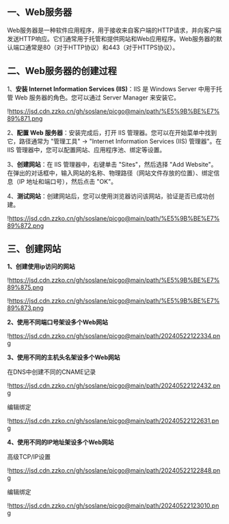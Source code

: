 ## 一、Web服务器

Web服务器是一种软件应用程序，用于接收来自客户端的HTTP请求，并向客户端发送HTTP响应。它们通常用于托管和提供网站和Web应用程序。Web服务器的默认端口通常是80（对于HTTP协议）和443（对于HTTPS协议）。

## 二、Web服务器的创建过程

1、**安装 Internet Information Services (IIS)**：IIS 是 Windows Server 中用于托管 Web 服务器的角色。您可以通过 Server Manager 来安装它。

!https://jsd.cdn.zzko.cn/gh/soslane/picgo@main/path/%E5%9B%BE%E7%89%871.png

2、**配置 Web 服务器**：安装完成后，打开 IIS 管理器。您可以在开始菜单中找到它，路径通常为 "管理工具" -> "Internet Information Services (IIS) 管理器"。在 IIS 管理器中，您可以配置网站、应用程序池、绑定等设置。

3、**创建网站**：在 IIS 管理器中，右键单击 "Sites"，然后选择 "Add Website"。在弹出的对话框中，输入网站的名称、物理路径（网站文件存放的位置）、绑定信息（IP 地址和端口号），然后点击 "OK"。

4、**测试网站**：创建网站后，您可以使用浏览器访问该网站，验证是否已成功创建。

!https://jsd.cdn.zzko.cn/gh/soslane/picgo@main/path/%E5%9B%BE%E7%89%872.png

## 三、创建网站

**1、创建使用ip访问的网站**

!https://jsd.cdn.zzko.cn/gh/soslane/picgo@main/path/%E5%9B%BE%E7%89%875.png

!https://jsd.cdn.zzko.cn/gh/soslane/picgo@main/path/%E5%9B%BE%E7%89%873.png

**2、使用不同端口号架设多个Web网站**

!https://jsd.cdn.zzko.cn/gh/soslane/picgo@main/path/20240522122334.png

**3、使用不同的主机头名架设多个Web网站**

在DNS中创建不同的CNAME记录

!https://jsd.cdn.zzko.cn/gh/soslane/picgo@main/path/20240522122432.png

编辑绑定

!https://jsd.cdn.zzko.cn/gh/soslane/picgo@main/path/20240522122631.png

**4、使用不同的IP地址架设多个Web网站**

高级TCP/IP设置

!https://jsd.cdn.zzko.cn/gh/soslane/picgo@main/path/20240522122848.png

编辑绑定

!https://jsd.cdn.zzko.cn/gh/soslane/picgo@main/path/20240522123010.png
